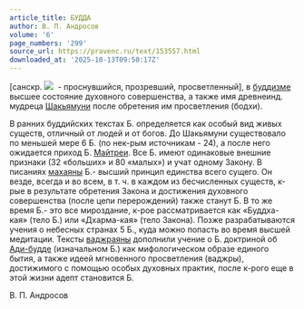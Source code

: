 ```yaml
---
article_title: БУДДА
author: В. П. Андросов
volume: '6'
page_numbers: '299'
source_url: https://pravenc.ru/text/153557.html
downloaded_at: '2025-10-13T09:50:17Z'
---
```


[санскр. ![](https://pravenc.ru/char/26310/Buddha/image.png)  - проснувшийся, прозревший, просветленный], в [буддизме](https://pravenc.ru/text/Буддизм.html) высшее состояние духовного совершенства, а также имя древнеинд. мудреца [Шакьямуни](https://pravenc.ru/text/Шакьямуни.html) после обретения им просветления (бодхи).

В ранних буддийских текстах Б. определяется как особый вид живых существ, отличный от людей и от богов. До Шакьямуни существовало по меньшей мере 6 Б. (по нек-рым источникам - 24), а после него ожидается приход Б. [Майтреи](https://pravenc.ru/text/Майтрея.html). Все Б. имеют одинаковые внешние признаки (32 «больших» и 80 «малых») и учат одному Закону. В писаниях [махаяны](https://pravenc.ru/text/махаяна.html) Б.- высший принцип единства всего сущего. Он везде, всегда и во всем, в т. ч. в каждом из бесчисленных существ, к-рые в результате обретения Закона и достижения духовного совершенства (после цепи перерождений) также станут Б. В то же время Б.- это все мироздание, к-рое рассматривается как «Буддха-кая» (тело Б.) или «Дхарма-кая» (тело Закона). Позже разрабатываются учения о небесных странах 5 Б., куда можно попасть во время высшей медитации. Тексты [ваджраяны](https://pravenc.ru/text/ваджраяна.html) дополнили учение о Б. доктриной об [Ади-будде](https://pravenc.ru/text/Ади-будде.html) (изначальном Б.) как мифологическом образе единого бытия, а также идеей мгновенного просветления (ваджры), достижимого с помощью особых духовных практик, после к-рого еще в этой жизни адепт становится Б.

В. П. Андросов

